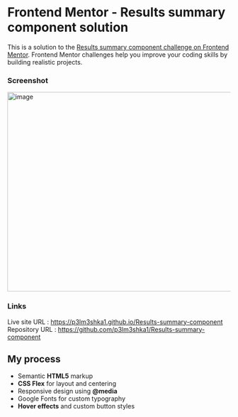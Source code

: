 # Frontend Mentor - Results summary component solution

This is a solution to the [Results summary component challenge on Frontend Mentor](https://www.frontendmentor.io/challenges/results-summary-component-CE_K6s0maV). Frontend Mentor challenges help you improve your coding skills by building realistic projects. 


### Screenshot

<img width="600" height="450" alt="image" src="https://github.com/user-attachments/assets/aa4f56ea-889a-49e3-a3f7-c233669bd469" />


### Links

Live site URL : https://p3lm3shka1.github.io/Results-summary-component
<br>
Repository URL : https://github.com/p3lm3shka1/Results-summary-component


## My process

- Semantic **HTML5** markup
- **CSS Flex** for layout and centering
- Responsive design using **@media**
- Google Fonts for custom typography
- **Hover effects** and custom button styles



